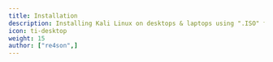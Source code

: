 ```yaml
---
title: Installation
description: Installing Kali Linux on desktops & laptops using ".ISO" files (x64/x86)
icon: ti-desktop
weight: 15
author: ["re4son",]
---
```

